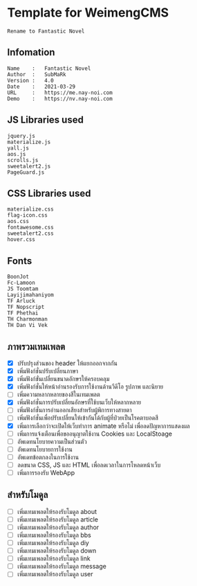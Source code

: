 # Template for WeimengCMS
    Rename to Fantastic Novel

## Infomation
    Name    :   Fantastic Novel
    Author  :   SubMaRk
    Version :   4.0
    Date    :   2021-03-29
    URL     :   https://me.nay-noi.com
    Demo    :   https://nv.nay-noi.com

## JS Libraries used
    jquery.js
    materialize.js
    yall.js
    aos.js
    scrolls.js
    sweetalert2.js
    PageGuard.js

## CSS Libraries used
    materialize.css
    flag-icon.css
    aos.css
    fontawesome.css
    sweetalert2.css
    hover.css

## Fonts
    BoonJot
    Fc-Lamoon
    JS Toomtam
    Layijimahaniyom
    TF Arluck
    TF Nopscript
    TF Phethai
    TH Charmonman
    TH Dan Vi Vek

## ภาพรวมเทมเพลต
- [x] ปรับปรุงส่วนของ header ให้แยกออกจากกัน
- [x] เพิ่มฟังก์ชั่นปรับเปลี่ยนภาษา
- [x] เพิ่มฟังก์ขั่นเปลี่ยนขนาดอักษรให้ครอบคลุม
- [x] เพิ่มฟังก์ชั่นให้หน้าอ่านรองรับการใช้งานด้านวีดีโอ รูปภาพ และนิยาย
- [ ] เพิ่มความหลากหลายของสีในเทมเพลต
- [x] เพิ่มฟังก์ชั่นการปรับเปลี่ยนอักษรที่ใช้บนเว็บให้หลากหลาย
- [ ] เพิ่มฟังก์ชั่นการอ่านออกเสียงสำหรับผู้พิการทางสายตา
- [ ] เพิ่มฟังก์ชั่นเพื่อปรับเปลี่ยนให้เข้ากันได้กับผู้ที่ป่วยเป็นโรคตาบอดสี
- [x] เพิ่มการเลือกว่าจะเปิดให้เว็บทำการ animate หรือไม่ เพื่อลดปัญหาการแสดงผล
- [ ] เพิ่มการแจ้งเตือนเพื่อขออนุญาตใช้งาน Cookies และ LocalStoage
- [ ] อัพเดทนโยบายความเป็นส่วนตัว
- [ ] อัพเดทนโยบายการใช้งาน
- [ ] อัพเดทข้อตกลงในการใช้งาน
- [ ] ลดขนาด CSS, JS และ HTML เพื่อลดเวลาในการโหลดหน้าเว็บ
- [ ] เพิ่มการรองรับ WebApp

## สำหรับโมดูล
- [ ] เพิ่มเทมเพลตให้รองรับโมดูล about
- [ ] เพิ่มเทมเพลตให้รองรับโมดูล article
- [ ] เพิ่มเทมเพลตให้รองรับโมดูล author
- [ ] เพิ่มเทมเพลตให้รองรับโมดูล bbs
- [ ] เพิ่มเทมเพลตให้รองรับโมดูล diy
- [ ] เพิ่มเทมเพลตให้รองรับโมดูล down
- [ ] เพิ่มเทมเพลตให้รองรับโมดูล link
- [ ] เพิ่มเทมเพลตให้รองรับโมดูล message
- [ ] เพิ่มเทมเพลตให้รองรับโมดูล user
